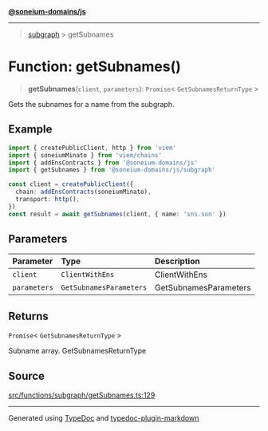 [**@soneium-domains/js**](../README.md)

---

> [subgraph](README.md) > getSubnames

# Function: getSubnames()

> **getSubnames**(`client`, `parameters`): `Promise`\< `GetSubnamesReturnType` \>

Gets the subnames for a name from the subgraph.

## Example

```ts
import { createPublicClient, http } from 'viem'
import { soneiumMinato } from 'viem/chains'
import { addEnsContracts } from '@soneium-domains/js'
import { getSubnames } from '@soneium-domains/js/subgraph'

const client = createPublicClient({
  chain: addEnsContracts(soneiumMinato),
  transport: http(),
})
const result = await getSubnames(client, { name: 'sns.son' })
```

## Parameters

| Parameter    | Type                    | Description           |
| :----------- | :---------------------- | :-------------------- |
| `client`     | `ClientWithEns`         | ClientWithEns         |
| `parameters` | `GetSubnamesParameters` | GetSubnamesParameters |

## Returns

`Promise`\< `GetSubnamesReturnType` \>

Subname array. GetSubnamesReturnType

## Source

[src/functions/subgraph/getSubnames.ts:129](https://github.com/soneium-domains/soneium-domains-js/tree/main/src/functions/subgraph/getSubnames.ts#L129)

---

Generated using [TypeDoc](https://typedoc.org/) and [typedoc-plugin-markdown](https://www.npmjs.com/package/typedoc-plugin-markdown)
